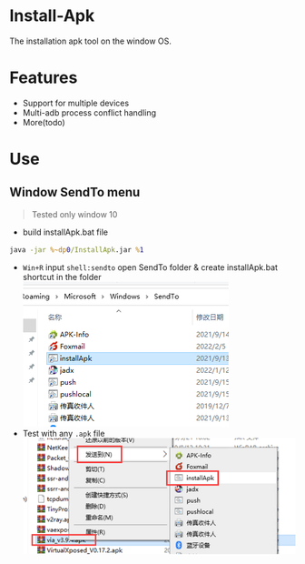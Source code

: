 # Install-Apk
The installation apk tool on the window OS.
# Features
- Support for multiple devices
- Multi-adb process conflict handling
- More(todo)
# Use
## Window SendTo menu
> Tested only window 10
- build installApk.bat file
```bat
java -jar %~dp0/InstallApk.jar %1

```
- `Win+R` input `shell:sendto` open SendTo folder & create installApk.bat shortcut in the folder\
![images](./images/folder.png)
- Test with any `.apk` file\
![images](./images/sendto.png)
